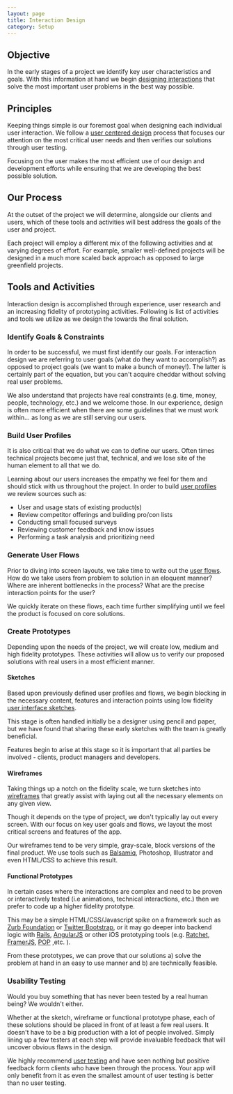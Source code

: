 ```yaml
---
layout: page
title: Interaction Design
category: Setup
---
```



## Objective
In the early stages of a project we identify key user characteristics and goals. With this information at hand we begin [designing interactions](http://en.wikipedia.org/wiki/Interaction_design) that solve the most important user problems in the best way possible.

## Principles
Keeping things simple is our foremost goal when designing each individual user interaction. We follow a [user centered design](http://en.wikipedia.org/wiki/User-centered_design) process that focuses our attention on the most critical user needs and then verifies our solutions through user testing.

Focusing on the user makes the most efficient use of our design and development efforts while ensuring that we are developing the best possible solution.

## Our Process 
At the outset of the project we will determine, alongside our clients and users, which of these tools and activities will best address the goals of the user and project.

Each project will employ a different mix of the following activities and at varying degrees of effort. For example, smaller well-defined projects will be designed in a much more scaled back approach as  opposed to large greenfield projects.

## Tools and Activities
Interaction design is accomplished through experience, user research and an increasing fidelity of prototyping activities. Following is list of activities and tools we utilize as we design the towards the final solution. 

### Identify Goals & Constraints
In order to be successful, we must first identify our goals. For interaction design we are referring to user goals (what do they want to accomplish?) as opposed to project goals (we want to make a bunch of money!). The latter is certainly part of the equation, but you can't acquire cheddar without solving real user problems.

We also understand that projects have real constraints (e.g. time, money, people, technology, etc.) and we welcome those. In our experience, design is often more efficient when there are some guidelines that we must work within… as long as we are still serving our users. 

### Build User Profiles
It is also critical that we do what we can to define our users. Often times technical projects become just that, technical, and we lose site of the human element to all that we do.

Learning about our users increases the empathy we feel for them and should stick with us throughout the project. In order to build [user profiles](http://www.uxbooth.com/articles/user-centered-design-tools-for-the-enterprise/) we review sources such as:

- User and usage stats of existing product(s)
- Review competitor offerings and building pro/con lists
- Conducting small focused surveys
- Reviewing customer feedback and know issues
- Performing a task analysis and prioritizing need

### Generate User Flows
Prior to diving into screen layouts, we take time to write out the [user flows](http://37signals.com/svn/posts/1926-a-shorthand-for-designing-ui-flows). How do we take users from problem to solution in an eloquent manner? Where are inherent bottlenecks in the process? What are the precise interaction points for the user?

We quickly iterate on these flows, each time further simplifying until we feel the product is focused on core solutions.

### Create Prototypes
Depending upon the needs of the project, we will create low, medium and high fidelity prototypes. These activities will allow us to verify our proposed solutions with real users in a most efficient manner. 

#### **Sketches**
Based upon previously defined user profiles and flows, we begin blocking in the necessary content, features and interaction points using low fidelity [user interface sketches](http://uxdesign.smashingmagazine.com/2011/12/13/messy-art-ux-sketching/).

This stage is often handled initially be a designer using pencil and paper, but we have found that sharing these early sketches with the team is greatly beneficial. 

Features begin to arise at this stage so it is important that all parties be involved - clients, product managers and developers. 

#### **Wireframes**
Taking things up a notch on the fidelity scale, we turn sketches into [wireframes](http://viget.com/inspire/ux-101-the-wireframe1) that greatly assist with laying out all the necessary elements on any given view. 

Though it depends on the type of project, we don't typically lay out every screen. With our focus on key user goals and flows, we layout the most critical screens and features of the app. 

Our wireframes tend to be very simple, gray-scale, block versions of the final product. We use tools such as [Balsamiq](http://balsamiq.com/), Photoshop, Illustrator and even HTML/CSS to achieve this result.

#### **Functional Prototypes**
In certain cases where the interactions are complex and need to be proven or interactively tested (i.e animations, technical interactions, etc.) then we prefer to code up a higher fidelity prototype. 

This may be a simple HTML/CSS/Javascript spike on a framework such as [Zurb Foundation](http://foundation.zurb.com/) or [Twitter Bootstrap](http://getbootstrap.com/), or it may go deeper into backend logic with [Rails](http://rubyonrails.org/), [AngularJS](http://angularjs.org/) or other iOS prototyping tools (e.g. [Ratchet](http://maker.github.io/ratchet/), [FramerJS](http://www.framerjs.com/), [POP](https://popapp.in/) ,etc. ).

From these prototypes, we can prove that our solutions a) solve the problem at hand in an easy to use manner and b) are technically feasible.

### Usability Testing
Would you buy something that has never been tested by a real human being? We wouldn't either. 

Whether at the sketch, wireframe or functional prototype phase, each of these solutions should be placed in front of at least a few real users. It doesn't have to be a big production with a lot of people involved. Simply lining up a few testers at each step will provide invaluable feedback that will uncover obvious flaws in the design.

We highly recommend [user testing](http://en.wikipedia.org/wiki/Usability_testing) and have seen nothing but positive feedback form clients who have been through the process. Your app will only benefit from it as even the smallest amount of user testing is better than no user testing.



